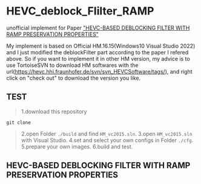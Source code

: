 # HEVC_deblock_FIilter_RAMP
unofficial implement for Paper ["HEVC-BASED DEBLOCKING FILTER WITH RAMP PRESERVATION PROPERTIES"](https://ieeexplore.ieee.org/document/7025744/)

My implement is based on Official HM.16.15(Windows10 Visual Studio 2022) and I just modified the deblockFilter part according to the paper I refered above.
So if you want to implement it in other HM version, my advice is to use TortoiseSVN to download HM softwares with the url(https://hevc.hhi.fraunhofer.de/svn/svn_HEVCSoftware/tags/), and right click on "check out" to download the version you like.

## TEST
> 1.download this repository
```
git clone 
```
> 2.open Folder `./build` and find `HM_vc2015.sln`.
> 3.open `HM_vc2015.sln` with Visual Studio.
> 4.set and select your own configs in Folder `./cfg`.
> 5.prepare your own images.
> 6.build and test.


## HEVC-BASED DEBLOCKING FILTER WITH RAMP PRESERVATION PROPERTIES

